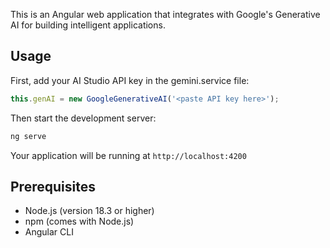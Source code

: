 This is an Angular web application that integrates with Google's Generative AI for building intelligent applications.

## Usage
First, add your AI Studio API key in the gemini.service file:
```typescript
this.genAI = new GoogleGenerativeAI('<paste API key here>');
```

Then start the development server:
```bash
ng serve
```

Your application will be running at `http://localhost:4200`


## Prerequisites
- Node.js (version 18.3 or higher)
- npm (comes with Node.js)
- Angular CLI
